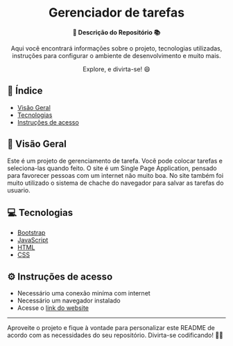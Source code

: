 <h1 align="center">Gerenciador de tarefas</h1>



<div align="center">
  <strong>🚀 Descrição do Repositório 📚</strong>
</div>

<div align="center">
  <p>Aqui você encontrará informações sobre o projeto, tecnologias utilizadas, instruções para configurar o ambiente de desenvolvimento e muito mais.</p>
  <p>Explore, e divirta-se! 😄</p>
</div>

## 📖 Índice

- [Visão Geral](#visão-geral)
- [Tecnologias](#tecnologias)
- [Instruções de acesso](#Instruções-de-acesso)

## 🔭 Visão Geral

  Este é um projeto de gerenciamento de tarefa.
  Você pode colocar tarefas e seleciona-las quando feito. O site é um Single Page Application, pensado para favorecer pessoas com um internet não muito boa.
  No site também foi muito utilizado o sistema de chache do navegador para salvar as tarefas do usuario.

## 💻 Tecnologias

- <a href="https://getbootstrap.com/">Bootstrap</a>
- <a href="https://www.javascript.com/">JavaScript</a>
- <a href="https://html.com/">HTML</a>
- <a href="https://www.w3.org/Style/CSS/">CSS</a>


## ⚙️ Instruções de acesso

- Necessário uma conexão miníma com internet
- Necessário um navegador instalado
- Acesse o <a href="https://jeferson6191.github.io/To-Do-List/">link do website</a>



---


Aproveite o projeto e fique à vontade para personalizar este README de acordo com as necessidades do seu repositório. Divirta-se codificando! 🎉😄
